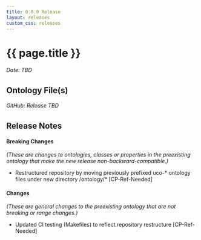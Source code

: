 ```yaml
---
title: 0.8.0 Release
layout: releases
custom_css: releases
---
```


# {{ page.title }}

###### Date: TBD

## Ontology File(s)

###### GitHub: Release TBD

## Release Notes

#### Breaking Changes
*(These are changes to ontologies, classes or properties in the preexisting ontology that make the new release non-backward-compatible.)*

* Restructured repository by moving previously prefixed uco-* ontology files under new directory /ontology/* [CP-Ref-Needed]

#### Changes

*(These are general changes to the preexisting ontology that are not breaking or range changes.)*

* Updated CI testing (Makefiles) to reflect repository restructure [CP-Ref-Needed]

